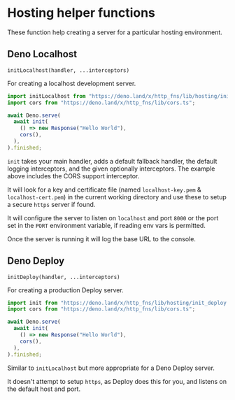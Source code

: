 # Hosting helper functions

These function help creating a server for a particular hosting environment.

## Deno Localhost

`initLocalhost(handler, ...interceptors)`

For creating a localhost development server.

```ts
import initLocalhost from "https://deno.land/x/http_fns/lib/hosting/init_localhost.ts";
import cors from "https://deno.land/x/http_fns/lib/cors.ts";

await Deno.serve(
  await init(
    () => new Response("Hello World"),
    cors(),
  ),
).finished;
```

`init` takes your main handler, adds a default fallback handler, the default
logging interceptors, and the given optionally interceptors. The example above
includes the CORS support interceptor.

It will look for a key and certificate file (named `localhost-key.pem` &
`localhost-cert.pem`) in the current working directory and use these to setup a
secure `https` server if found.

It will configure the server to listen on `localhost` and port `8000` or the
port set in the `PORT` environment variable, if reading env vars is permitted.

Once the server is running it will log the base URL to the console.

## Deno Deploy

`initDeploy(handler, ...interceptors)`

For creating a production Deploy server.

```ts
import init from "https://deno.land/x/http_fns/lib/hosting/init_deploy.ts";
import cors from "https://deno.land/x/http_fns/lib/cors.ts";

await Deno.serve(
  await init(
    () => new Response("Hello World"),
    cors(),
  ),
).finished;
```

Similar to `initLocalhost` but more appropriate for a Deno Deploy server.

It doesn't attempt to setup `https`, as Deploy does this for you, and listens on
the default host and port.

